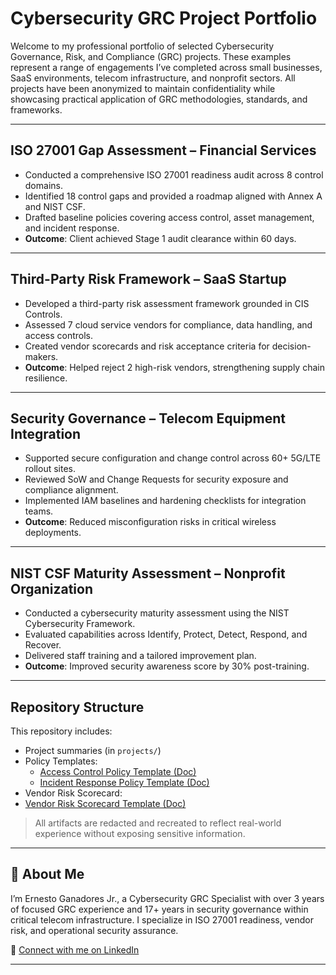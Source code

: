 
# Cybersecurity GRC Project Portfolio

Welcome to my professional portfolio of selected Cybersecurity Governance, Risk, and Compliance (GRC) projects. These examples represent a range of engagements I’ve completed across small businesses, SaaS environments, telecom infrastructure, and nonprofit sectors. All projects have been anonymized to maintain confidentiality while showcasing practical application of GRC methodologies, standards, and frameworks.

---

## ISO 27001 Gap Assessment – Financial Services

- Conducted a comprehensive ISO 27001 readiness audit across 8 control domains.
- Identified 18 control gaps and provided a roadmap aligned with Annex A and NIST CSF.
- Drafted baseline policies covering access control, asset management, and incident response.
- **Outcome**: Client achieved Stage 1 audit clearance within 60 days.

---

## Third-Party Risk Framework – SaaS Startup

- Developed a third-party risk assessment framework grounded in CIS Controls.
- Assessed 7 cloud service vendors for compliance, data handling, and access controls.
- Created vendor scorecards and risk acceptance criteria for decision-makers.
- **Outcome**: Helped reject 2 high-risk vendors, strengthening supply chain resilience.

---

## Security Governance – Telecom Equipment Integration

- Supported secure configuration and change control across 60+ 5G/LTE rollout sites.
- Reviewed SoW and Change Requests for security exposure and compliance alignment.
- Implemented IAM baselines and hardening checklists for integration teams.
- **Outcome**: Reduced misconfiguration risks in critical wireless deployments.

---

## NIST CSF Maturity Assessment – Nonprofit Organization

- Conducted a cybersecurity maturity assessment using the NIST Cybersecurity Framework.
- Evaluated capabilities across Identify, Protect, Detect, Respond, and Recover.
- Delivered staff training and a tailored improvement plan.
- **Outcome**: Improved security awareness score by 30% post-training.

---

## Repository Structure

This repository includes:
- Project summaries (in `projects/`)
- Policy Templates:
  - [Access Control Policy Template (Doc)](Access_Control_Policy_Template.docx)
  - [Incident Response Policy Template (Doc)](Incident_Response_Policy_Template.docx)
-  Vendor Risk Scorecard:
  - [Vendor Risk Scorecard Template (Doc)](Vendor_Risk_Scorecard_Template.docx)

> All artifacts are redacted and recreated to reflect real-world experience without exposing sensitive information.

---

## 👤 About Me

I’m Ernesto Ganadores Jr., a Cybersecurity GRC Specialist with over 3 years of focused GRC experience and 17+ years in security governance within critical telecom infrastructure. I specialize in ISO 27001 readiness, vendor risk, and operational security assurance.

🔗 [Connect with me on LinkedIn](https://www.linkedin.com/in/ernesto-g-jr)

---
